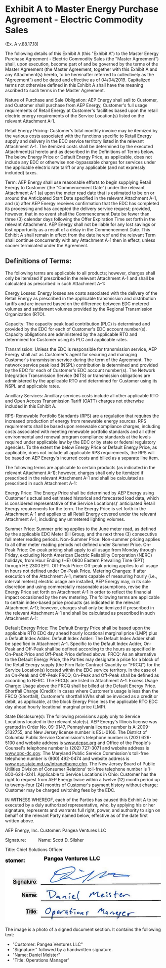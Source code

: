 # Exhibit A to Master Energy Purchase Agreement - Electric Commodity Sales 

(Ex. A v.88.17.18)

The following details of this Exhibit A (this "Exhibit A") to the Master Energy Purchase Agreement - Electric Commodity Sales (the "Master Agreement") shall, upon execution, become part of and be governed by the terms of the Master Agreement (the Master Agreement, together with this Exhibit A and any Attachment(s) hereto, to be hereinafter referred to collectively as the "Agreement") and be dated and effective as of 04/04/2019. Capitalized terms not otherwise defined in this Exhibit A shall have the meaning ascribed to such terms in the Master Agreement.

Nature of Purchase and Sale Obligation: AEP Energy shall sell to Customer, and Customer shall purchase from AEP Energy, Customer's full usage requirements of Retail Energy at Customer's facilities based upon the retail electric energy requirements of the Service Location(s) listed on the relevant Attachment A-1.

Retail Energy Pricing: Customer's total monthly invoice may be itemized by the various costs associated with the functions specific to Retail Energy supply and delivery in the EDC service territory listed in the relevant Attachment A-1. The itemized costs shall be determined by the executed Attachment(s) hereto and as described in the Definitions of Terms below. The below Energy Price or Default Energy Price, as applicable, does not include any EDC or otherwise non-bypassable charges for services under the applicable electric rate tariff or any applicable (and not expressly included) taxes.

Term: AEP Energy shall use reasonable efforts to begin supplying Retail Energy to Customer (the "Commencement Date") under the relevant Attachment A-1 (a) upon the meter read date that is estimated to be on or around the Anticipated Start Date specified in the relevant Attachment A-1, and (b) after AEP Energy receives confirmation that the EDC has completed its processing and has accepted the delivery service request; provided, however, that in no event shall the Commencement Date be fewer than three (3) calendar days following the Offer Expiration Time set forth in the relevant Attachment. AEP Energy shall not be liable for any lost savings or lost opportunity as a result of a delay in the Commencement Date. This Exhibit A shall remain in effect from the date hereof and the relevant Term shall continue concurrently with any Attachment A-1 then in effect, unless sooner terminated under the Agreement.

## Definitions of Terms:

The following terms are applicable to all products; however, charges shall only be itemized if prescribed in the relevant Attachment A-1 and shall be calculated as prescribed in such Attachment A-1:

Energy Losses: Energy losses are costs associated with the delivery of the Retail Energy as prescribed in the applicable transmission and distribution tariffs and are incurred based on the difference between EDC metered volumes and settlement volumes provided by the Regional Transmission Organization (RTO).

Capacity: The capacity peak load contribution (PLC) is determined and provided by the EDC for each of Customer's EDC account number(s). Capacity obligations are administered by the applicable RTO and determined for Customer using its PLC and applicable rates.

Transmission: Unless the EDC is responsible for transmission service, AEP Energy shall act as Customer's agent for securing and managing Customer's transmission service during the term of the Agreement. The network service peak load (NSPL) contribution is determined and provided by the EDC for each of Customer's EDC account number(s). The Network Integration Transmission Service (NITS) or transmission obligations are administered by the applicable RTO and determined for Customer using its NSPL and applicable rates.

Ancillary Services: Ancillary services costs include all other applicable RTO and Open Access Transmission Tariff (OATT) charges not otherwise included in this Exhibit A.

RPS: Renewable Portfolio Standards (RPS) are a regulation that requires the increased production of energy from renewable energy sources. RPS requirements shall be based upon renewable compliance charges, including costs associated with meeting renewable portfolio standards and all other environmental and renewal program compliance standards at the levels required under applicable law by the EDC or by state or federal regulatory agencies. To the extent the below Energy Price or Default Energy Price, as applicable, does not include all applicable RPS requirements, the RPS will be based on AEP Energy's incurred costs and billed as a separate line item.

The following terms are applicable to certain products (as indicated in the relevant Attachment A-1); however, charges shall only be itemized if prescribed in the relevant Attachment A-1 and shall be calculated as prescribed in such Attachment A-1:

Energy Price: The Energy Price shall be determined by AEP Energy using Customer's actual and estimated historical and forecasted load data, which is considered representative of the Service Location(s)' anticipated Retail Energy requirements for the term. The Energy Price is set forth in the Attachment A-1 and applies to all Retail Energy covered under the relevant Attachment A-1, including any unmetered lighting volumes.

Summer Price: Summer pricing applies to the June meter read, as defined by the applicable EDC Meter Bill Group, and the next three (3) consecutive full meter reading periods.
Non-Summer Price: Non-summer pricing applies to all other meter reading periods not defined under Summer Price.
On-Peak Price: On-peak pricing shall apply to all usage from Monday through Friday, excluding North American Electric Reliability Corporation (NERC) holidays, from Hour Ending (HE) 0800 Eastern Prevailing Time (EPT) through HE 2300 EPT.
Off-Peak Price: Off-peak pricing applies to all usage in hours not defined under On-Peak Price.
Metering Changes: If after execution of the Attachment A-1, meters capable of measuring hourly (i.e., interval meters) electric usage are installed, AEP Energy may, in its sole discretion and using commercially reasonable assumptions, revise the Energy Price set forth on Attachment A-1 in order to reflect the financial impact occasioned by the new metering.
The following terms are applicable to certain index-based price products (as indicated in the relevant Attachment A-1); however, charges shall only be itemized if prescribed in the relevant Attachment A-1 and shall be calculated as prescribed in such Attachment A-1:

Default Energy Price: The Default Energy Price shall be based upon the applicable RTO EDC day ahead hourly locational marginal price (LMP) plus a Default Index Adder.
Default Index Adder: The Default Index Adder shall be specified in Attachment A-1. Specific to the Default Index Adder, On-Peak and Off-Peak shall be defined according to the hours as specified in On-Peak Price and Off-Peak Price defined above.
FRCQ: As an alternative to the Default Energy Price, the Parties may designate a price for a block of the Retail Energy supply (the Firm Rate Contract Quantity or "FRCQ") for the Service Location(s) located within the EDC service territory. In the case of an On-Peak and Off-Peak FRCQ, On-Peak and Off-Peak shall be defined as according to NERC. The FRCQs are listed in Attachment A-1.
Excess Usage Charge: Usage above the FRCQ shall be billed at the Default Energy Price.
Shortfall Charge (Credit): In cases where Customer's usage is less than the FRCQ (Shortfall), Customer's shortfall kWhs shall be invoiced as a credit or debit, as applicable, at the block Energy Price less the applicable RTO EDC day ahead hourly locational marginal price (LMP).

State Disclosure(s): The following provisions apply only to Service Locations located in the relevant state(s). AEP Energy's Illinois license was granted in Order No. 09-0147, Pennsylvania license number is A-2009-2132755, and New Jersey license number is ESL-0160. The District of Columbia Public Service Commission's telephone number is (202) 626-5100 and website address is www.dcpsc.org and Office of the People's Counsel's telephone number is (202) 727-3071 and website address is www.opc-dc.gov. The Maryland Public Service Commission's toll-free telephone number is (800) 492-0474 and website address is www.psc.state.md.us/intranethome.cfm. The New Jersey Board of Public Utilities Division of Consumer Relations' toll-free telephone number is 1-800-624-0241. Applicable to Service Locations in Ohio: Customer has the right to request from AEP Energy twice within a twelve (12) month period up to twenty-four (24) months of Customer's payment history without charge; Customer may be charged switching fees by the EDC.

IN WITNESS WHEREOF, each of the Parties has caused this Exhibit A to be executed by a duly authorized representative, who, by applying his or her signature, represents and warrants full right, power, and authority to sign on behalf of the relevant Party named below, effective as of the date first written above.

AEP Energy, Inc.
Customer: Pangea Ventures LLC

Signature: $\qquad$
Name: Scott D. Silsher

Title: Chief Solutions Officer

![](images/img-0.jpeg)

The image is a photo of a signed document section. It contains the following text:

- "Customer: Pangea Ventures LLC"
- "Signature:" followed by a handwritten signature.
- "Name: Daniel Meister"
- "Title: Operations Manager"

